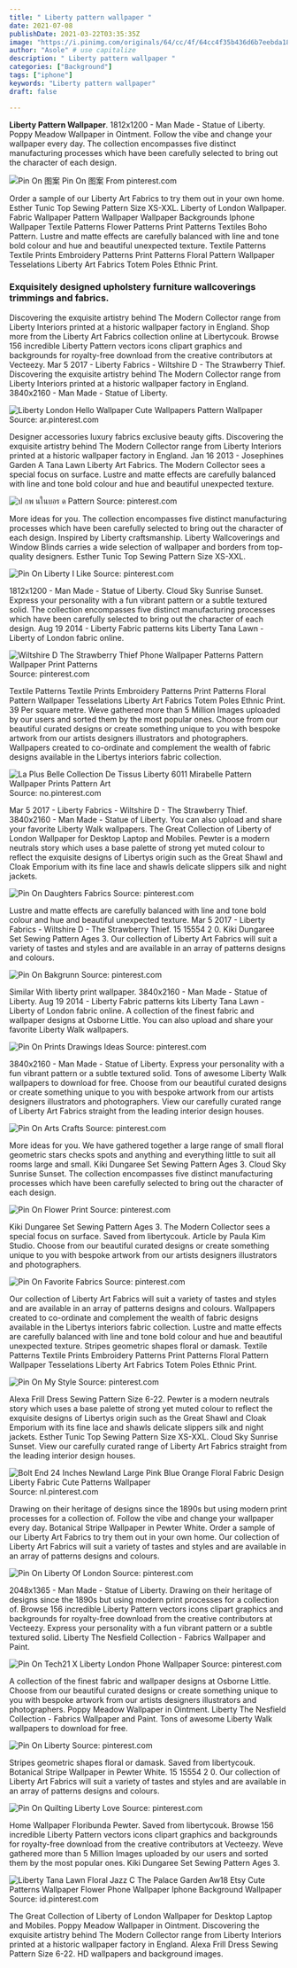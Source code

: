 ```yaml
---
title: " Liberty pattern wallpaper "
date: 2021-07-08
publishDate: 2021-03-22T03:35:35Z
image: "https://i.pinimg.com/originals/64/cc/4f/64cc4f35b436d6b7eebda1854bf8f272.jpg"
author: "Asole" # use capitalize
description: " Liberty pattern wallpaper "
categories: ["Background"]
tags: ["iphone"]
keywords: "Liberty pattern wallpaper"
draft: false

---
```



**Liberty Pattern Wallpaper**. 1812x1200 - Man Made - Statue of Liberty. Poppy Meadow Wallpaper in Ointment. Follow the vibe and change your wallpaper every day. The collection encompasses five distinct manufacturing processes which have been carefully selected to bring out the character of each design.

![Pin On 图案](https://i.pinimg.com/originals/3e/37/b0/3e37b0f6a8845832f167417f72b86630.jpg "Pin On 图案")
Pin On 图案 From pinterest.com


Order a sample of our Liberty Art Fabrics to try them out in your own home. Esther Tunic Top Sewing Pattern Size XS-XXL. Liberty of London Wallpaper. Fabric Wallpaper Pattern Wallpaper Wallpaper Backgrounds Iphone Wallpaper Textile Patterns Flower Patterns Print Patterns Textiles Boho Pattern. Lustre and matte effects are carefully balanced with line and tone bold colour and hue and beautiful unexpected texture. Textile Patterns Textile Prints Embroidery Patterns Print Patterns Floral Pattern Wallpaper Tesselations Liberty Art Fabrics Totem Poles Ethnic Print.

### Exquisitely designed upholstery furniture wallcoverings trimmings and fabrics.

Discovering the exquisite artistry behind The Modern Collector range from Liberty Interiors printed at a historic wallpaper factory in England. Shop more from the Liberty Art Fabrics collection online at Libertycouk. Browse 156 incredible Liberty Pattern vectors icons clipart graphics and backgrounds for royalty-free download from the creative contributors at Vecteezy. Mar 5 2017 - Liberty Fabrics - Wiltshire D - The Strawberry Thief. Discovering the exquisite artistry behind The Modern Collector range from Liberty Interiors printed at a historic wallpaper factory in England. 3840x2160 - Man Made - Statue of Liberty.


![Liberty London Hello Wallpaper Cute Wallpapers Pattern Wallpaper](https://i.pinimg.com/originals/28/49/b7/2849b77c2807de89845157caa324a56d.jpg "Liberty London Hello Wallpaper Cute Wallpapers Pattern Wallpaper")
Source: ar.pinterest.com

Designer accessories luxury fabrics exclusive beauty gifts. Discovering the exquisite artistry behind The Modern Collector range from Liberty Interiors printed at a historic wallpaper factory in England. Jan 16 2013 - Josephines Garden A Tana Lawn Liberty Art Fabrics. The Modern Collector sees a special focus on surface. Lustre and matte effects are carefully balanced with line and tone bold colour and hue and beautiful unexpected texture.

![ป กพ นในบอร ด Pattern](https://i.pinimg.com/originals/ff/de/a4/ffdea4c0e5d6922391d32a27087157ac.jpg "ป กพ นในบอร ด Pattern")
Source: pinterest.com

More ideas for you. The collection encompasses five distinct manufacturing processes which have been carefully selected to bring out the character of each design. Inspired by Liberty craftsmanship. Liberty Wallcoverings and Window Blinds carries a wide selection of wallpaper and borders from top-quality designers. Esther Tunic Top Sewing Pattern Size XS-XXL.

![Pin On Liberty I Like](https://i.pinimg.com/originals/8e/51/00/8e5100612db46cdac7081aa1ea539c6e.jpg "Pin On Liberty I Like")
Source: pinterest.com

1812x1200 - Man Made - Statue of Liberty. Cloud Sky Sunrise Sunset. Express your personality with a fun vibrant pattern or a subtle textured solid. The collection encompasses five distinct manufacturing processes which have been carefully selected to bring out the character of each design. Aug 19 2014 - Liberty Fabric patterns kits Liberty Tana Lawn - Liberty of London fabric online.

![Wiltshire D The Strawberry Thief Phone Wallpaper Patterns Pattern Wallpaper Print Patterns](https://i.pinimg.com/originals/1c/0c/e3/1c0ce343a18a63289ce0b030d2be5067.jpg "Wiltshire D The Strawberry Thief Phone Wallpaper Patterns Pattern Wallpaper Print Patterns")
Source: pinterest.com

Textile Patterns Textile Prints Embroidery Patterns Print Patterns Floral Pattern Wallpaper Tesselations Liberty Art Fabrics Totem Poles Ethnic Print. 39 Per square metre. Weve gathered more than 5 Million Images uploaded by our users and sorted them by the most popular ones. Choose from our beautiful curated designs or create something unique to you with bespoke artwork from our artists designers illustrators and photographers. Wallpapers created to co-ordinate and complement the wealth of fabric designs available in the Libertys interiors fabric collection.

![La Plus Belle Collection De Tissus Liberty 6011 Mirabelle Pattern Wallpaper Prints Pattern Art](https://i.pinimg.com/originals/4e/b4/e1/4eb4e1bd81efc097245d7faf2f76f278.jpg "La Plus Belle Collection De Tissus Liberty 6011 Mirabelle Pattern Wallpaper Prints Pattern Art")
Source: no.pinterest.com

Mar 5 2017 - Liberty Fabrics - Wiltshire D - The Strawberry Thief. 3840x2160 - Man Made - Statue of Liberty. You can also upload and share your favorite Liberty Walk wallpapers. The Great Collection of Liberty of London Wallpaper for Desktop Laptop and Mobiles. Pewter is a modern neutrals story which uses a base palette of strong yet muted colour to reflect the exquisite designs of Libertys origin such as the Great Shawl and Cloak Emporium with its fine lace and shawls delicate slippers silk and night jackets.

![Pin On Daughters Fabrics](https://i.pinimg.com/originals/97/69/a0/9769a06c5f70c66ec14327e64eff09dc.jpg "Pin On Daughters Fabrics")
Source: pinterest.com

Lustre and matte effects are carefully balanced with line and tone bold colour and hue and beautiful unexpected texture. Mar 5 2017 - Liberty Fabrics - Wiltshire D - The Strawberry Thief. 15 15554 2 0. Kiki Dungaree Set Sewing Pattern Ages 3. Our collection of Liberty Art Fabrics will suit a variety of tastes and styles and are available in an array of patterns designs and colours.

![Pin On Bakgrunn](https://i.pinimg.com/736x/cc/47/33/cc4733010a9014cd95b2147f1d0d5ef7.jpg "Pin On Bakgrunn")
Source: pinterest.com

Similar With liberty print wallpaper. 3840x2160 - Man Made - Statue of Liberty. Aug 19 2014 - Liberty Fabric patterns kits Liberty Tana Lawn - Liberty of London fabric online. A collection of the finest fabric and wallpaper designs at Osborne Little. You can also upload and share your favorite Liberty Walk wallpapers.

![Pin On Prints Drawings Ideas](https://i.pinimg.com/originals/8b/0f/f8/8b0ff8e931a52f9105385ce7cd2e6a7f.jpg "Pin On Prints Drawings Ideas")
Source: pinterest.com

3840x2160 - Man Made - Statue of Liberty. Express your personality with a fun vibrant pattern or a subtle textured solid. Tons of awesome Liberty Walk wallpapers to download for free. Choose from our beautiful curated designs or create something unique to you with bespoke artwork from our artists designers illustrators and photographers. View our carefully curated range of Liberty Art Fabrics straight from the leading interior design houses.

![Pin On Arts Crafts](https://i.pinimg.com/originals/8f/24/31/8f24313e74bb1665d66e783457eced47.jpg "Pin On Arts Crafts")
Source: pinterest.com

More ideas for you. We have gathered together a large range of small floral geometric stars checks spots and anything and everything little to suit all rooms large and small. Kiki Dungaree Set Sewing Pattern Ages 3. Cloud Sky Sunrise Sunset. The collection encompasses five distinct manufacturing processes which have been carefully selected to bring out the character of each design.

![Pin On Flower Print](https://i.pinimg.com/originals/0a/b1/cb/0ab1cbf38f6accb963b398ed3fa36ed4.gif "Pin On Flower Print")
Source: pinterest.com

Kiki Dungaree Set Sewing Pattern Ages 3. The Modern Collector sees a special focus on surface. Saved from libertycouk. Article by Paula Kim Studio. Choose from our beautiful curated designs or create something unique to you with bespoke artwork from our artists designers illustrators and photographers.

![Pin On Favorite Fabrics](https://i.pinimg.com/originals/24/24/d5/2424d538a38bf9bda61e5ab47e7a705d.jpg "Pin On Favorite Fabrics")
Source: pinterest.com

Our collection of Liberty Art Fabrics will suit a variety of tastes and styles and are available in an array of patterns designs and colours. Wallpapers created to co-ordinate and complement the wealth of fabric designs available in the Libertys interiors fabric collection. Lustre and matte effects are carefully balanced with line and tone bold colour and hue and beautiful unexpected texture. Stripes geometric shapes floral or damask. Textile Patterns Textile Prints Embroidery Patterns Print Patterns Floral Pattern Wallpaper Tesselations Liberty Art Fabrics Totem Poles Ethnic Print.

![Pin On My Style](https://i.pinimg.com/originals/27/42/70/274270cb958aea7dc41a2a49d4b74d71.jpg "Pin On My Style")
Source: pinterest.com

Alexa Frill Dress Sewing Pattern Size 6-22. Pewter is a modern neutrals story which uses a base palette of strong yet muted colour to reflect the exquisite designs of Libertys origin such as the Great Shawl and Cloak Emporium with its fine lace and shawls delicate slippers silk and night jackets. Esther Tunic Top Sewing Pattern Size XS-XXL. Cloud Sky Sunrise Sunset. View our carefully curated range of Liberty Art Fabrics straight from the leading interior design houses.

![Bolt End 24 Inches Newland Large Pink Blue Orange Floral Fabric Design Liberty Fabric Cute Patterns Wallpaper](https://i.pinimg.com/736x/6f/91/00/6f9100c4cdc6eb48fd6f40b1f417d6bb.jpg "Bolt End 24 Inches Newland Large Pink Blue Orange Floral Fabric Design Liberty Fabric Cute Patterns Wallpaper")
Source: nl.pinterest.com

Drawing on their heritage of designs since the 1890s but using modern print processes for a collection of. Follow the vibe and change your wallpaper every day. Botanical Stripe Wallpaper in Pewter White. Order a sample of our Liberty Art Fabrics to try them out in your own home. Our collection of Liberty Art Fabrics will suit a variety of tastes and styles and are available in an array of patterns designs and colours.

![Pin On Liberty Of London](https://i.pinimg.com/originals/2b/2a/c6/2b2ac61109d6d659748710d7b902c22c.jpg "Pin On Liberty Of London")
Source: pinterest.com

2048x1365 - Man Made - Statue of Liberty. Drawing on their heritage of designs since the 1890s but using modern print processes for a collection of. Browse 156 incredible Liberty Pattern vectors icons clipart graphics and backgrounds for royalty-free download from the creative contributors at Vecteezy. Express your personality with a fun vibrant pattern or a subtle textured solid. Liberty The Nesfield Collection - Fabrics Wallpaper and Paint.

![Pin On Tech21 X Liberty London Phone Wallpaper](https://i.pinimg.com/originals/18/a8/1d/18a81dcf889baa12e73e6b3dd6446c36.png "Pin On Tech21 X Liberty London Phone Wallpaper")
Source: pinterest.com

A collection of the finest fabric and wallpaper designs at Osborne Little. Choose from our beautiful curated designs or create something unique to you with bespoke artwork from our artists designers illustrators and photographers. Poppy Meadow Wallpaper in Ointment. Liberty The Nesfield Collection - Fabrics Wallpaper and Paint. Tons of awesome Liberty Walk wallpapers to download for free.

![Pin On Liberty](https://i.pinimg.com/564x/8d/10/2c/8d102c616282e1ae5c9c0e2ae5d063ad.jpg "Pin On Liberty")
Source: pinterest.com

Stripes geometric shapes floral or damask. Saved from libertycouk. Botanical Stripe Wallpaper in Pewter White. 15 15554 2 0. Our collection of Liberty Art Fabrics will suit a variety of tastes and styles and are available in an array of patterns designs and colours.

![Pin On Quilting Liberty Love](https://i.pinimg.com/originals/a4/e6/9d/a4e69dc8b6c73982cfa057c26a313ef4.jpg "Pin On Quilting Liberty Love")
Source: pinterest.com

Home Wallpaper Floribunda Pewter. Saved from libertycouk. Browse 156 incredible Liberty Pattern vectors icons clipart graphics and backgrounds for royalty-free download from the creative contributors at Vecteezy. Weve gathered more than 5 Million Images uploaded by our users and sorted them by the most popular ones. Kiki Dungaree Set Sewing Pattern Ages 3.

![Liberty Tana Lawn Floral Jazz C The Palace Garden Aw18 Etsy Cute Patterns Wallpaper Flower Phone Wallpaper Iphone Background Wallpaper](https://i.pinimg.com/originals/64/cc/4f/64cc4f35b436d6b7eebda1854bf8f272.jpg "Liberty Tana Lawn Floral Jazz C The Palace Garden Aw18 Etsy Cute Patterns Wallpaper Flower Phone Wallpaper Iphone Background Wallpaper")
Source: id.pinterest.com

The Great Collection of Liberty of London Wallpaper for Desktop Laptop and Mobiles. Poppy Meadow Wallpaper in Ointment. Discovering the exquisite artistry behind The Modern Collector range from Liberty Interiors printed at a historic wallpaper factory in England. Alexa Frill Dress Sewing Pattern Size 6-22. HD wallpapers and background images.

